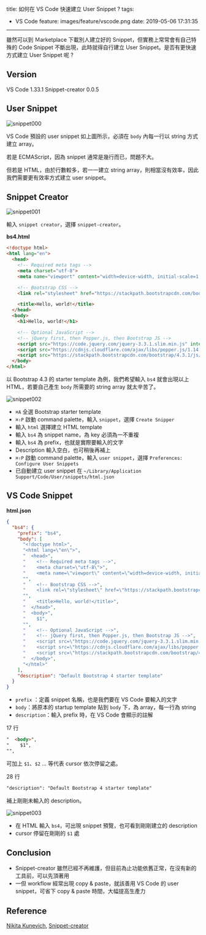 title: 如何在 VS Code 快速建立 User Snippet ?
tags:
  - VS Code
feature: images/feature/vscode.png
date: 2019-05-06 17:31:35
---
雖然可以到 Ｍarketplace 下載別人建立好的 Snippet，但實務上常常會有自己特殊的 Code Snippet 不斷出現，此時就得自行建立 User Snippet。是否有更快速方式建立 User Snippet 呢 ?

<!-- more -->

## Version

VS Code 1.33.1
Snippet-creator 0.0.5

## User Snippet

![snippet000](/images/vscode/snippet-creator/snippet000.png)

VS Code 預設的 user snippet 如上圖所示，必須在 `body` 內每一行以 string 方式建立 array。

若是 ECMAScript，因為 snippet 通常是幾行而已，問題不大。

但若是 HTML，由於行數較多，若一一建立 string array，則相當沒有效率，因此我們需要更有效率方式建立 user snippet。

## Snippet Creator

![snippet001](/images/vscode/snippet-creator/snippet001.png)

輸入 `snippet creator`，選擇 `snippet-creator`。

**bs4.html**

```html
<!doctype html>
<html lang="en">
  <head>
    <!-- Required meta tags -->
    <meta charset="utf-8">
    <meta name="viewport" content="width=device-width, initial-scale=1, shrink-to-fit=no">

    <!-- Bootstrap CSS -->
    <link rel="stylesheet" href="https://stackpath.bootstrapcdn.com/bootstrap/4.3.1/css/bootstrap.min.css" integrity="sha384-ggOyR0iXCbMQv3Xipma34MD+dH/1fQ784/j6cY/iJTQUOhcWr7x9JvoRxT2MZw1T" crossorigin="anonymous">

    <title>Hello, world!</title>
  </head>
  <body>
    <h1>Hello, world!</h1>

    <!-- Optional JavaScript -->
    <!-- jQuery first, then Popper.js, then Bootstrap JS -->
    <script src="https://code.jquery.com/jquery-3.3.1.slim.min.js" integrity="sha384-q8i/X+965DzO0rT7abK41JStQIAqVgRVzpbzo5smXKp4YfRvH+8abtTE1Pi6jizo" crossorigin="anonymous"></script>
    <script src="https://cdnjs.cloudflare.com/ajax/libs/popper.js/1.14.7/umd/popper.min.js" integrity="sha384-UO2eT0CpHqdSJQ6hJty5KVphtPhzWj9WO1clHTMGa3JDZwrnQq4sF86dIHNDz0W1" crossorigin="anonymous"></script>
    <script src="https://stackpath.bootstrapcdn.com/bootstrap/4.3.1/js/bootstrap.min.js" integrity="sha384-JjSmVgyd0p3pXB1rRibZUAYoIIy6OrQ6VrjIEaFf/nJGzIxFDsf4x0xIM+B07jRM" crossorigin="anonymous"></script>
  </body>
</html>
```

以 Bootstrap 4.3 的 starter template 為例，我們希望輸入 `bs4` 就會出現以上 HTML，若要自己產生 `body` 所需要的 string array 就太辛苦了。

![snippet002](/images/vscode/snippet-creator/snippet002.gif)

* `⌘A` 全選 Bootstrap starter template
* `⌘⇧P` 啟動 command palette，輸入 `snippet`，選擇 `Create Snipper`
* 輸入 `html` 選擇建立 HTML template
* 輸入 `bs4` 為 snippet name，為 key 必須為一不重複
* 輸入 `bs4` 為 prefix，也就是實際要輸入的文字
* Description 輸入空白，也可稍後再補上
* `⌘⇧P` 啟動 command palette，輸入 `user snippet`，選擇 `Preferences: Configure User Snippets`
* 已自動建立 user snippet 在 `~/Library/Application Support/Code/User/snippets/html.json`

## VS Code Snippet

**html.json**

```json
{
  "bs4": {
    "prefix": "bs4",
    "body": [
      "<!doctype html>",
      "<html lang=\"en\">",
      "  <head>",
      "    <!-- Required meta tags -->",
      "    <meta charset=\"utf-8\">",
      "    <meta name=\"viewport\" content=\"width=device-width, initial-scale=1, shrink-to-fit=no\">",
      "",
      "    <!-- Bootstrap CSS -->",
      "    <link rel=\"stylesheet\" href=\"https://stackpath.bootstrapcdn.com/bootstrap/4.3.1/css/bootstrap.min.css\" integrity=\"sha384-ggOyR0iXCbMQv3Xipma34MD+dH/1fQ784/j6cY/iJTQUOhcWr7x9JvoRxT2MZw1T\" crossorigin=\"anonymous\">",
      "",
      "    <title>Hello, world!</title>",
      "  </head>",
      "  <body>",
      "    $1",
      "",
      "    <!-- Optional JavaScript -->",
      "    <!-- jQuery first, then Popper.js, then Bootstrap JS -->",
      "    <script src=\"https://code.jquery.com/jquery-3.3.1.slim.min.js\" integrity=\"sha384-q8i/X+965DzO0rT7abK41JStQIAqVgRVzpbzo5smXKp4YfRvH+8abtTE1Pi6jizo\" crossorigin=\"anonymous\"></script>",
      "    <script src=\"https://cdnjs.cloudflare.com/ajax/libs/popper.js/1.14.7/umd/popper.min.js\" integrity=\"sha384-UO2eT0CpHqdSJQ6hJty5KVphtPhzWj9WO1clHTMGa3JDZwrnQq4sF86dIHNDz0W1\" crossorigin=\"anonymous\"></script>",
      "    <script src=\"https://stackpath.bootstrapcdn.com/bootstrap/4.3.1/js/bootstrap.min.js\" integrity=\"sha384-JjSmVgyd0p3pXB1rRibZUAYoIIy6OrQ6VrjIEaFf/nJGzIxFDsf4x0xIM+B07jRM\" crossorigin=\"anonymous\"></script>",
      "  </body>",
      "</html>"
    ],
    "description": "Default Bootstrap 4 starter template"
  }
}
```

- `prefix` ：定義 snippet 名稱，也是我們要在 VS Code 要輸入的文字
- `body`：將原本的 startup template 貼到 `body` 下，為 array，每一行為 string
- `description`：輸入 prefix 時，在 VS Code 會顯示的註解

17 行

```html
"  <body>",
"    $1",
"",
```

可加上 `$1`、`$2` … 等代表 cursor 依次停留之處。

28 行

```html
"description": "Default Bootstrap 4 starter template"
```

補上剛剛未輸入的 description。

![snippet003](/images/vscode/snippet-creator/snippet003.gif)

* 在 HTML 輸入 `bs4`，可出現 snippet 預覽，也可看到剛剛建立的 description
* cursor 停留在剛剛的 `$1` 處

## Conclusion

* Snippet-creator 雖然已經不再維護，但目前為止功能依舊正常，在沒有新的工具前，可以先頂著用
* 一但 workflow 經常出現 copy & paste，就該善用 VS Code 的 user snippet，可省下 copy & paste 時間，大幅提高生產力

## Reference

[Nikita Kunevich](https://marketplace.visualstudio.com/publishers/nikitaKunevich), [Snippet-creator](https://marketplace.visualstudio.com/items?itemName=nikitaKunevich.snippet-creator)

